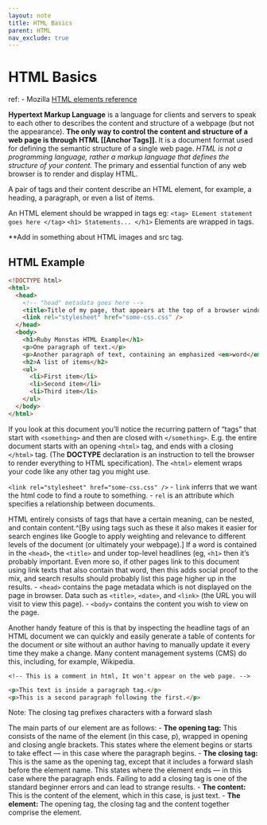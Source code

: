 ```yaml
---
layout: note
title: HTML Basics
parent: HTML
nav_exclude: true
---
```


# HTML Basics

ref: - Mozilla [HTML elements reference](https://developer.mozilla.org/en-US/docs/Web/HTML/Element)

**Hypertext Markup Language** is a language for clients and servers to speak to each other to describes the content and structure of a webpage (but not the appearance). **The only way to control the content and structure of a web page is through HTML [[Anchor Tags]].** It is a document format used for defining the semantic structure of a single web page. _HTML is not a programming language, rather a markup language that defines the structure of your content._ The primary and essential function of any web browser is to render and display HTML.

A pair of tags and their content describe an HTML element, for example, a heading, a paragraph, or even a list of items.

An HTML element should be wrapped in tags eg:
`<tag> ELement statement goes here </tag>`
`<h1> Statements... </h1>`
Elements are wrapped in tags.

\*\*Add in something about HTML images and src tag.

## HTML Example

```html
<!DOCTYPE html>
<html>
  <head>
    <!-- "head" metadata goes here -->
    <title>Title of my page, that appears at the top of a browser window</title>
    <link rel="stylesheet" href="some-css.css" />
  </head>
  <body>
    <h1>Ruby Monstas HTML Example</h1>
    <p>One paragraph of text.</p>
    <p>Another paragraph of text, containing an emphasized <em>word</em>.</p>
    <h2>A list of items</h2>
    <ul>
      <li>First item</li>
      <li>Second item</li>
      <li>Third item</li>
    </ul>
  </body>
</html>
```

If you look at this document you’ll notice the recurring pattern of “tags” that start with `<something>` and then are closed with `</something>`. E.g. the entire document starts with an opening `<html>` tag, and ends with a closing `</html>` tag. (The **DOCTYPE** declaration is an instruction to tell the browser to render everything to HTML specification). The `<html>` element wraps your code like any other tag you might use.

`<link rel="stylesheet" href="some-css.css" />` - `link` inferrs that we want the html code to find a route to something. - `rel` is an attribute which specifies a relationship between documents.

HTML entirely consists of tags that have a certain meaning, can be nested, and contain content.^[By using tags such as these it also makes it easier for search engines like Google to apply weighting and relevance to different levels of the document (or ultimately your webpage).] If a word is contained in the `<head>`, the `<title>` and under top-level headlines (eg, `<h1>` then it’s probably important. Even more so, if other pages link to this document using link texts that also contain that word, then this adds social proof to the mix, and search results should probably list this page higher up in the results. - `<head>` contains the page metadata which is not displayed on the page in browser. Data such as `<title>`, `<date>`, and `<link>` (the URL you will visit to view this page). - `<body>` contains the content you wish to view on the page.

Another handy feature of this is that by inspecting the headline tags of an HTML document we can quickly and easily generate a table of contents for the document or site without an author having to manually update it every time they make a change. Many content management systems (CMS) do this, including, for example, Wikipedia.

`<!-- This is a comment in html, It won't appear on the web page. -->`

```html
<p>This text is inside a paragraph tag.</p>
<p>This is a second paragraph following the first.</p>
```

Note: The closing tag prefixes characters with a forward slash

The main parts of our element are as follows: - **The opening tag:** This consists of the name of the element (in this case, p), wrapped in opening and closing angle brackets. This states where the element begins or starts to take effect — in this case where the paragraph begins. - **The closing tag:** This is the same as the opening tag, except that it includes a forward slash before the element name. This states where the element ends — in this case where the paragraph ends. Failing to add a closing tag is one of the standard beginner errors and can lead to strange results. - **The content:** This is the content of the element, which in this case, is just text. - **The element:** The opening tag, the closing tag and the content together comprise the element.
